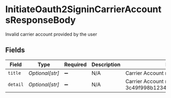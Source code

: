 # InitiateOauth2SigninCarrierAccountsResponseBody

Invalid carrier account provided by the user


## Fields

| Field                                                                     | Type                                                                      | Required                                                                  | Description                                                               | Example                                                                   |
| ------------------------------------------------------------------------- | ------------------------------------------------------------------------- | ------------------------------------------------------------------------- | ------------------------------------------------------------------------- | ------------------------------------------------------------------------- |
| `title`                                                                   | *Optional[str]*                                                           | :heavy_minus_sign:                                                        | N/A                                                                       | Carrier Account not found                                                 |
| `detail`                                                                  | *Optional[str]*                                                           | :heavy_minus_sign:                                                        | N/A                                                                       | Carrier Account not found for object_id: 3c49f998b1234a2097ea0911a7e95bea |